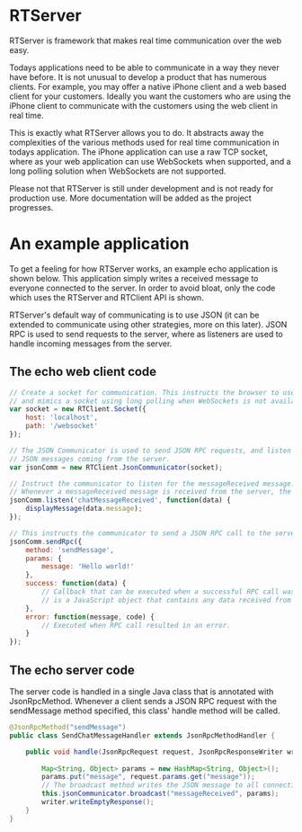 # RTServer

RTServer is framework that makes real time communication over the web easy.

Todays applications need to be able to communicate in a way they never have before.
It is not unusual to develop a product that has numerous clients. For example, you may offer
a native iPhone client and a web based client for your customers. Ideally you want the customers who
are using the iPhone client to communicate with the customers using the web client in real time.

This is exactly what RTServer allows you to do. It abstracts away the complexities of the various
methods used for real time communication in todays application. The iPhone application
can use a raw TCP socket, where as your web application can use WebSockets when supported,
and a long polling solution when WebSockets are not supported.

Please not that RTServer is still under development and is not ready for production use. More
documentation will be added as the project progresses.

# An example application

To get a feeling for how RTServer works, an example echo application is shown below.
This application simply writes a received message to everyone connected to the server.
In order to avoid bloat, only the code which uses the RTServer and RTClient API is shown.

RTServer's default way of communicating is to use JSON (it can be extended to communicate using
other strategies, more on this later). JSON RPC is used to send requests to the server, where as
listeners are used to handle incoming messages from the server.

## The echo web client code

```javascript
// Create a socket for communication. This instructs the browser to use WebSockets when available
// and mimics a socket using long polling when WebSockets is not available.
var socket = new RTClient.Socket({
	host: 'localhost',
	path: '/websocket'
});

// The JSON Communicator is used to send JSON RPC requests, and listen for
// JSON messages coming from the server.
var jsonComm = new RTClient.JsonCommunicator(socket);

// Instruct the communicator to listen for the messageReceived message.
// Whenever a messageReceived message is received from the server, the provided function is run.
jsonComm.listen('chatMessageReceived', function(data) {
	displayMessage(data.message);
});

// This instructs the communicator to send a JSON RPC call to the server.
jsonComm.sendRpc({
	method: 'sendMessage',
	params: {
		message: 'Hello world!'
	},
	success: function(data) {
		// Callback that can be executed when a successful RPC call was made. data
		// is a JavaScript object that contains any data received from the server.
	},
	error: function(message, code) {
		// Executed when RPC call resulted in an error.
	}
});
```

## The echo server code

The server code is handled in a single Java class that is annotated with JsonRpcMethod.
Whenever a client sends a JSON RPC request with the sendMessage method specified, this
class' handle method will be called.

```java
@JsonRpcMethod("sendMessage")
public class SendChatMessageHandler extends JsonRpcMethodHandler {

	public void handle(JsonRpcRequest request, JsonRpcResponseWriter writer) {
		
		Map<String, Object> params = new HashMap<String, Object>();
		params.put("message", request.params.get("message"));
		// The broadcast method writes the JSON message to all connections
		this.jsonCommunicator.broadcast("messageReceived", params);
		writer.writeEmptyResponse();
	}
}
```





